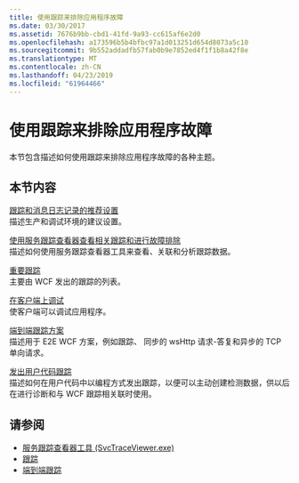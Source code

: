 ```yaml
---
title: 使用跟踪来排除应用程序故障
ms.date: 03/30/2017
ms.assetid: 7676b9bb-cbd1-41fd-9a93-cc615af6e2d0
ms.openlocfilehash: a173596b5b4bfbc97a1d013251d654d8073a5c10
ms.sourcegitcommit: 9b552addadfb57fab0b9e7852ed4f1f1b8a42f8e
ms.translationtype: MT
ms.contentlocale: zh-CN
ms.lasthandoff: 04/23/2019
ms.locfileid: "61964466"
---
```

# <a name="using-tracing-to-troubleshoot-your-application"></a>使用跟踪来排除应用程序故障
本节包含描述如何使用跟踪来排除应用程序故障的各种主题。  
  
## <a name="in-this-section"></a>本节内容  
 [跟踪和消息日志记录的推荐设置](../../../../../docs/framework/wcf/diagnostics/tracing/recommended-settings-for-tracing-and-message-logging.md)  
 描述生产和调试环境的建议设置。  
  
 [使用服务跟踪查看器查看相关跟踪和进行故障排除](../../../../../docs/framework/wcf/diagnostics/tracing/using-service-trace-viewer-for-viewing-correlated-traces-and-troubleshooting.md)  
 描述如何使用服务跟踪查看器工具来查看、关联和分析跟踪数据。  
  
 [重要跟踪](../../../../../docs/framework/wcf/diagnostics/tracing/significant-traces.md)  
 主要由 WCF 发出的跟踪的列表。  
  
 [在客户端上调试](../../../../../docs/framework/wcf/diagnostics/tracing/debugging-on-the-client.md)  
 使客户端可以调试应用程序。  
  
 [端到端跟踪方案](../../../../../docs/framework/wcf/diagnostics/tracing/end-to-end-tracing-scenarios.md)  
 描述用于 E2E WCF 方案，例如跟踪、 同步的 wsHttp 请求-答复和异步的 TCP 单向请求。  
  
 [发出用户代码跟踪](../../../../../docs/framework/wcf/diagnostics/tracing/emitting-user-code-traces.md)  
 描述如何在用户代码中以编程方式发出跟踪，以便可以主动创建检测数据，供以后在进行诊断和与 WCF 跟踪相关联时使用。  
  
## <a name="see-also"></a>请参阅

- [服务跟踪查看器工具 (SvcTraceViewer.exe)](../../../../../docs/framework/wcf/service-trace-viewer-tool-svctraceviewer-exe.md)
- [跟踪](../../../../../docs/framework/wcf/diagnostics/tracing/index.md)
- [端到端跟踪](../../../../../docs/framework/wcf/diagnostics/tracing/end-to-end-tracing.md)
